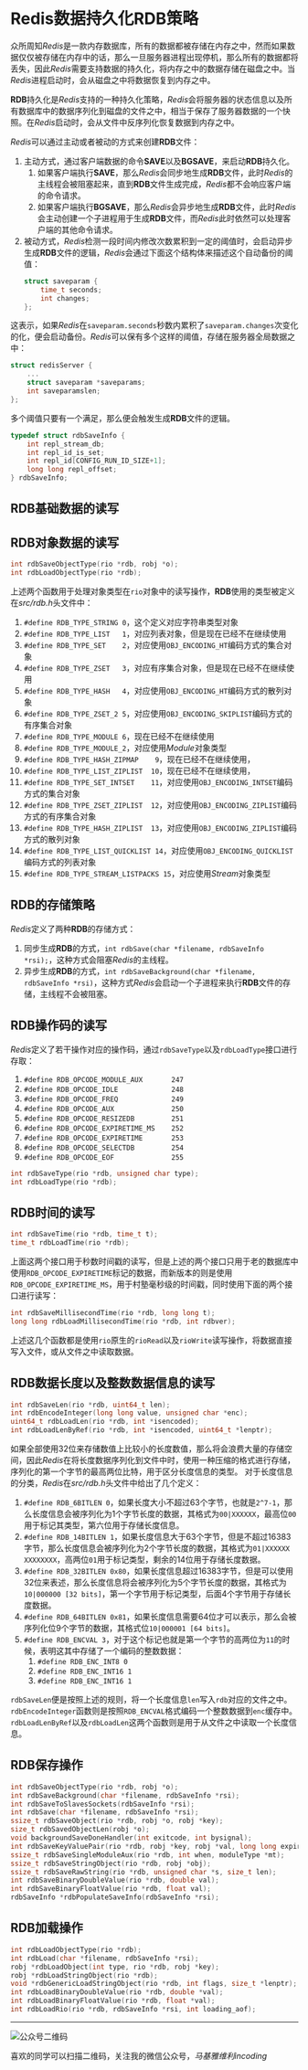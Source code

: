# Redis数据持久化RDB策略
众所周知*Redis*是一款内存数据库，所有的数据都被存储在内存之中，然而如果数据仅仅被存储在内存中的话，那么一旦服务器进程出现停机，那么所有的数据都将丢失，因此*Redis*需要支持数据的持久化，将内存之中的数据存储在磁盘之中。当*Redis*进程启动时，会从磁盘之中将数据恢复到内存之中。

**RDB**持久化是*Redis*支持的一种持久化策略，*Redis*会将服务器的状态信息以及所有数据库中的数据序列化到磁盘的文件之中，相当于保存了服务器数据的一个快照。在*Redis*启动时，会从文件中反序列化恢复数据到内存之中。

*Redis*可以通过主动或者被动的方式来创建**RDB**文件：
1. 主动方式，通过客户端数据的命令**SAVE**以及**BGSAVE**，来启动**RDB**持久化。
    1. 如果客户端执行**SAVE**，那么*Redis*会同步地生成**RDB**文件，此时*Redis*的主线程会被阻塞起来，直到**RDB**文件生成完成，*Redis*都不会响应客户端的命令请求。
    2. 如果客户端执行**BGSAVE**，那么*Redis*会异步地生成**RDB**文件，此时*Redis*会主动创建一个子进程用于生成**RDB**文件，而*Redis*此时依然可以处理客户端的其他命令请求。
2. 被动方式，*Redis*检测一段时间内修改次数累积到一定的阈值时，会启动异步生成**RDB**文件的逻辑，*Redis*会通过下面这个结构体来描述这个自动备份的阈值：
    ```c
    struct saveparam {
        time_t seconds;
        int changes;
    };
    ```
这表示，如果*Redis*在`saveparam.seconds`秒数内累积了`saveparam.changes`次变化的化，便会启动备份。*Redis*可以保有多个这样的阈值，存储在服务器全局数据之中：
```c
struct redisServer {
    ...
    struct saveparam *saveparams;
    int saveparamslen;
};
```
多个阈值只要有一个满足，那么便会触发生成**RDB**文件的逻辑。

```c
typedef struct rdbSaveInfo {
    int repl_stream_db;
    int repl_id_is_set;
    int repl_id[CONFIG_RUN_ID_SIZE+1];
    long long repl_offset;
} rdbSaveInfo;
```
## RDB基础数据的读写

## RDB对象数据的读写
```c
int rdbSaveObjectType(rio *rdb, robj *o);
int rdbLoadObjectType(rio *rdb);
```
上述两个函数用于处理对象类型在`rio`对象中的读写操作，**RDB**使用的类型被定义在*src/rdb.h*头文件中：
1. `#define RDB_TYPE_STRING 0`，这个定义对应字符串类型对象
2. `#define RDB_TYPE_LIST   1`，对应列表对象，但是现在已经不在继续使用
3. `#define RDB_TYPE_SET    2`，对应使用`OBJ_ENCODING_HT`编码方式的集合对象
4. `#define RDB_TYPE_ZSET   3`，对应有序集合对象，但是现在已经不在继续使用
5. `#define RDB_TYPE_HASH   4`，对应使用`OBJ_ENCODING_HT`编码方式的散列对象
6. `#define RDB_TYPE_ZSET_2 5`，对应使用`OBJ_ENCODING_SKIPLIST`编码方式的有序集合对象
7. `#define RDB_TYPE_MODULE 6`，现在已经不在继续使用
8. `#define RDB_TYPE_MODULE_2`，对应使用*Module*对象类型
9. `#define RDB_TYPE_HASH_ZIPMAP    9`，现在已经不在继续使用，
10. `#define RDB_TYPE_LIST_ZIPLIST  10`，现在已经不在继续使用，
11. `#define RDB_TYPE_SET_INTSET    11`，对应使用`OBJ_ENCODING_INTSET`编码方式的集合对象
12. `#define RDB_TYPE_ZSET_ZIPLIST  12`，对应使用`OBJ_ENCODING_ZIPLIST`编码方式的有序集合对象
13. `#define RDB_TYPE_HASH_ZIPLIST  13`，对应使用`OBJ_ENCODING_ZIPLIST`编码方式的散列对象
14. `#define RDB_TYPE_LIST_QUICKLIST 14`，对应使用`OBJ_ENCODING_QUICKLIST`编码方式的列表对象
15. `#define RDB_TYPE_STREAM_LISTPACKS 15`，对应使用*Stream*对象类型

## RDB的存储策略
*Redis*定义了两种**RDB**的存储方式：
1. 同步生成**RDB**的方式，`int rdbSave(char *filename, rdbSaveInfo *rsi);`，这种方式会阻塞*Redis*的主线程。
2. 异步生成**RDB**的方式，`int rdbSaveBackground(char *filename, rdbSaveInfo *rsi)`，这种方式*Redis*会启动一个子进程来执行**RDB**文件的存储，主线程不会被阻塞。

## RDB操作码的读写
*Redis*定义了若干操作对应的操作码，通过`rdbSaveType`以及`rdbLoadType`接口进行存取：
1. `#define RDB_OPCODE_MODULE_AUX       247`
2. `#define RDB_OPCODE_IDLE             248`
3. `#define RDB_OPCODE_FREQ             249`
4. `#define RDB_OPCODE_AUX              250`
5. `#define RDB_OPCODE_RESIZEDB         251`
6. `#define RDB_OPCODE_EXPIRETIME_MS    252`
7. `#define RDB_OPCODE_EXPIRETIME       253`
8. `#define RDB_OPCODE_SELECTDB         254`
9. `#define RDB_OPCODE_EOF              255`

```c
int rdbSaveType(rio *rdb, unsigned char type);
int rdbLoadType(rio *rdb);
```

## RDB时间的读写
```c
int rdbSaveTime(rio *rdb, time_t t);
time_t rdbLoadTime(rio *rdb);
```
上面这两个接口用于秒数时间戳的读写，但是上述的两个接口只用于老的数据库中使用`RDB_OPCODE_EXPIRETIME`标记的数据，而新版本的则是使用`RDB_OPCODE_EXPIRETIME_MS`，用于村塾毫秒级的时间戳，同时使用下面的两个接口进行读写：
```c
int rdbSaveMillisecondTime(rio *rdb, long long t);
long long rdbLoadMillisecondTime(rio *rdb, int rdbver);
```
上述这几个函数都是使用`rio`原生的`rioRead`以及`rioWrite`读写操作，将数据直接写入文件，或从文件之中读取数据。

## RDB数据长度以及整数数据信息的读写
```c
int rdbSaveLen(rio *rdb, uint64_t len);
int rdbEncodeInteger(long long value, unsigned char *enc);
uint64_t rdbLoadLen(rio *rdb, int *isencoded);
int rdbLoadLenByRef(rio *rdb, int *isencoded, uint64_t *lenptr);
```
如果全部使用32位来存储数值上比较小的长度数值，那么将会浪费大量的存储空间，因此*Redis*在将长度数据序列化到文件中时，使用一种压缩的格式进行存储，序列化的第一个字节的最高两位比特，用于区分长度信息的类型。
对于长度信息的分类，*Redis*在*src/rdb.h*头文件中给出了几个定义：
1. `#define RDB_6BITLEN 0`，如果长度大小不超过63个字节，也就是`2^7-1`，那么长度信息会被序列化为1个字节长度的数据，其格式为`00|XXXXXX`，最高位`00`用于标记其类型，第六位用于存储长度信息。
2. `#define RDB_14BITLEN 1`，如果长度信息大于63个字节，但是不超过16383字节，那么长度信息会被序列化为2个字节长度的数据，其格式为`01|XXXXXX XXXXXXXX`，高两位`01`用于标记类型，剩余的14位用于存储长度数据。
3. `#define RDB_32BITLEN 0x80`，如果长度信息超过16383字节，但是可以使用32位来表述，那么长度信息将会被序列化为5个字节长度的数据，其格式为`10|000000 [32 bits]`，第一个字节用于标记类型，后面4个字节用于存储长度数据。
4. `#define RDB_64BITLEN 0x81`，如果长度信息需要64位才可以表示，那么会被序列化位9个字节的数据，其格式位`10|000001 [64 bits]`。
5. `#define RDB_ENCVAL 3`，对于这个标记也就是第一个字节的高两位为`11`的时候，表明这其中存储了一个编码的整数数据：
    1. `#define RDB_ENC_INT8 0`
    2. `#define RDB_ENC_INT16 1`
    3. `#define RDB_ENC_INT16 1`

`rdbSaveLen`便是按照上述的规则，将一个长度信息`len`写入`rdb`对应的文件之中。`rdbEncodeInteger`函数则是按照`RDB_ENCVAL`格式编码一个整数数据到`enc`缓存中。
`rdbLoadLenByRef`以及`rdbLoadLen`这两个函数则是用于从文件之中读取一个长度信息。

## RDB保存操作
```c
int rdbSaveObjectType(rio *rdb, robj *o);
int rdbSaveBackground(char *filename, rdbSaveInfo *rsi);
int rdbSaveToSlavesSockets(rdbSaveInfo *rsi);
int rdbSave(char *filename, rdbSaveInfo *rsi);
ssize_t rdbSaveObject(rio *rdb, robj *o, robj *key);
size_t rdbSavedObjectLen(robj *o);
void backgroundSaveDoneHandler(int exitcode, int bysignal);
int rdbSaveKeyValuePair(rio *rdb, robj *key, robj *val, long long expiretime);
ssize_t rdbSaveSingleModuleAux(rio *rdb, int when, moduleType *mt);
ssize_t rdbSaveStringObject(rio *rdb, robj *obj);
ssize_t rdbSaveRawString(rio *rdb, unsigned char *s, size_t len);
int rdbSaveBinaryDoubleValue(rio *rdb, double val);
int rdbSaveBinaryFloatValue(rio *rdb, float val);
rdbSaveInfo *rdbPopulateSaveInfo(rdbSaveInfo *rsi);
```

## RDB加载操作
```c
int rdbLoadObjectType(rio *rdb);
int rdbLoad(char *filename, rdbSaveInfo *rsi);
robj *rdbLoadObject(int type, rio *rdb, robj *key);
robj *rdbLoadStringObject(rio *rdb);
void *rdbGenericLoadStringObject(rio *rdb, int flags, size_t *lenptr);
int rdbLoadBinaryDoubleValue(rio *rdb, double *val);
int rdbLoadBinaryFloatValue(rio *rdb, float *val);
int rdbLoadRio(rio *rdb, rdbSaveInfo *rsi, int loading_aof);
```


























































****
![公众号二维码](https://machiavelli-1301806039.cos.ap-beijing.myqcloud.com/qrcode_for_gh_836beef2355a_344.jpg)

喜欢的同学可以扫描二维码，关注我的微信公众号，*马基雅维利incoding*
